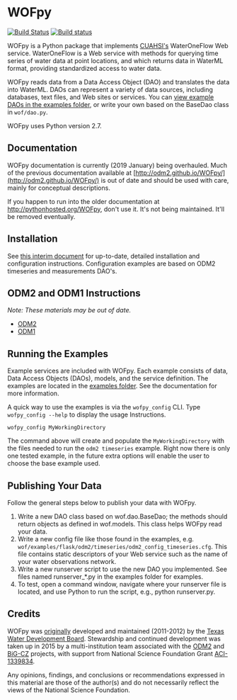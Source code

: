 # WOFpy

[![Build Status](https://travis-ci.org/ODM2/WOFpy.svg?branch=master)](https://travis-ci.org/ODM2/WOFpy) [![Build status](https://ci.appveyor.com/api/projects/status/a8s63uq71w2skyw9?svg=true)](https://ci.appveyor.com/project/odm2bot/wofpy)

WOFpy is a Python package that implements
[CUAHSI's](http://his.cuahsi.org)
WaterOneFlow Web service.
WaterOneFlow is a Web service with methods for querying time series of water data at point locations,
and which returns data in WaterML format,
providing standardized access to water data.

WOFpy reads data from a Data Access Object (DAO) and translates the data into WaterML.
DAOs can represent a variety of data sources, including databases,
text files, and Web sites or services.
You can
[view example DAOs in the examples folder](https://github.com/ODM2/WOFpy/tree/master/wof/examples),
or write your own based on the BaseDao class in `wof/dao.py`.

WOFpy uses Python version 2.7.

Documentation
-------------

WOFpy documentation is currently (2019 January) being overhauled.
Much of the previous documentation available at
[http://odm2.github.io/WOFpy/](http://odm2.github.io/WOFpy/)
is out of date and should be used with care, mainly for conceptual descriptions.

If you happen to run into the older documentation at http://pythonhosted.org/WOFpy, don't use it. It's not being maintained. It'll be removed eventually.

Installation
------------

See
[this interim document](https://github.com/ODM2/WOFpy/blob/master/docs/WOFpyODM2LBR_installation.md)
for up-to-date, detailed installation and configuration instructions.
Configuration examples are based on ODM2 timeseries and measurements DAO's.

ODM2 and ODM1 Instructions
--------------------------

*Note: These materials may be out of date.*

- [ODM2](https://github.com/ODM2/WOFpy/blob/master/docs/Sphinx/ODM2Services.rst)
- [ODM1](https://github.com/ODM2/WOFpy/blob/master/docs/Sphinx/ODM1Services.rst)

Running the Examples
--------------------

Example services are included with WOFpy.
Each example consists of data,
Data Access Objects (DAOs), models,
and the service definition.
The examples are located in the [examples folder](https://github.com/ODM2/WOFpy/tree/master/wof/examples).
See the documentation for more information.

A quick way to use the examples is via the `wofpy_config` CLI.
Type `wofpy_config --help` to display the usage Instructions.

```shell
wofpy_config MyWorkingDirectory
```

The command above will create and populate the `MyWorkingDirectory` with the files needed to run the `odm2 timeseries` example.
Right now there is only one tested example,
in the future extra options will enable the user to choose the base example used.

Publishing Your Data
--------------------

Follow the general steps below to publish your data with WOFpy.

1. Write a new DAO class based on wof.dao.BaseDao;
   the methods should return objects as defined in wof.models.
   This class helps WOFpy read your data.
2. Write a new config file like those found in the examples,
   e.g. `wof/examples/flask/odm2/timeseries/odm2_config_timeseries.cfg`.
   This file contains static descriptors of your Web service such as the name of your water observations network.
3. Write a new runserver script to use the new DAO you implemented.
   See files named runserver_*.py in the examples folder for examples.
4. To test, open a command window,
   navigate where your runserver file is located,
   and use Python to run the script, e.g., python runserver.py.

Credits
-------

WOFpy was
[originally](https://github.com/swtools/WOFpy/)
developed and maintained (2011-2012) by the
[Texas Water Development Board](http://www.twdb.texas.gov).
Stewardship and continued development was taken up in 2015 by a multi-institution team associated with the
[ODM2](http://www.odm2.org)
and
[BiG-CZ](https://bigcz.org/)
projects, with support from National Science Foundation Grant [ACI-1339834](http://www.nsf.gov/awardsearch/showAward?AWD_ID=1339834).

Any opinions, findings,
and conclusions or recommendations expressed in this material are those of the author(s) and do not necessarily reflect the views of the National Science Foundation.
